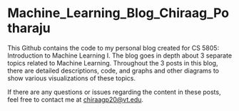 # Machine_Learning_Blog_Chiraag_Potharaju

This Github contains the code to my personal blog created for CS 5805: Introduction to Machine Learning I.
The blog goes in depth about 3 separate topics related to Machine Learning.
Throughout the 3 posts in this blog, there are detailed descriptions, code, and graphs and other diagrams to show various visualizations of these topics.

If there are any questions or issues regarding the content in these posts, feel free to contact me at chiraagp20@vt.edu.
